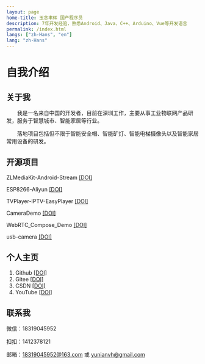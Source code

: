 ```yaml
---
layout: page
home-title: 玉念聿辉 国产程序员
description: 7年开发经验，熟悉Android、Java、C++、Arduino、Vue等开发语言
permalink: /index.html
langs: ["zh-Hans", "en"]
lang: "zh-Hans"
---
```


# 自我介绍

## 关于我

&emsp;&emsp;我是一名来自中国的开发者，目前在深圳工作，主要从事工业物联网产品研发，服务于智慧城市、智能家居等行业。

&emsp;&emsp;落地项目包括但不限于智能安全帽、智能矿灯、智能电梯摄像头以及智能家居常用设备的研发。

## 开源项目

ZLMediaKit-Android-Stream [[DOI]](https://github.com/yunianvh/ZLMediaKit-Android-Stream)

ESP8266-Aliyun [[DOI]](https://github.com/yunianvh/ESP8266-Aliyun)

TVPlayer-IPTV-EasyPlayer [[DOI]](https://github.com/yunianvh/TVPlayer-IPTV-EasyPlayer)

CameraDemo [[DOI]](https://gitee.com/yunianvh/camera-demo)

WebRTC_Compose_Demo [[DOI]](https://gitee.com/yunianvh/web-rtc_-compose_-demo)

usb-camera [[DOI]](https://gitee.com/yunianvh/usb-camera)

## 个人主页

1. Github [[DOI]](https://github.com/yunianvh)
2. Gitee [[DOI]](https://gitee.com/yunianvh)
3. CSDN [[DOI]](https://blog.csdn.net/qq_35350654)
4. YouTube [[DOI]](https://www.youtube.com/)

## 联系我

微信：18319045952

扣扣：1412378121

邮箱：18319045952@163.com 或 yunianvh@gmail.com
